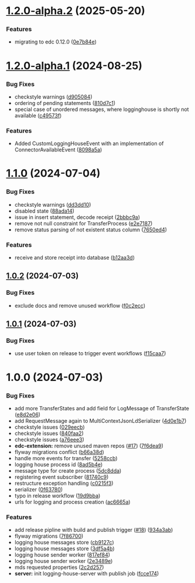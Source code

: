 # [1.2.0-alpha.2](https://github.com/truzzt/mds-ap3/compare/v1.2.0-alpha.1...v1.2.0-alpha.2) (2025-05-20)


### Features

* migrating to edc 0.12.0 ([0e7b84e](https://github.com/truzzt/mds-ap3/commit/0e7b84eac41c26bb13908b6e21f77156e76a82ec))

# [1.2.0-alpha.1](https://github.com/truzzt/mds-ap3/compare/v1.1.0...v1.2.0-alpha.1) (2024-08-25)


### Bug Fixes

* checkstyle warnings ([d905084](https://github.com/truzzt/mds-ap3/commit/d9050843fee3434388dc323700fe5d173b6d87d8))
* ordering of pending statements ([810d7c1](https://github.com/truzzt/mds-ap3/commit/810d7c173f9d10da8ea6cb23f43d894588c16289))
* special case of unordered messages, where logginghouse is shortly not available ([c49573f](https://github.com/truzzt/mds-ap3/commit/c49573fbeec32c3f92fc4182a5f8fc173ecfd8bf))


### Features

* Added CustomLoggingHouseEvent with an implementation of ConnectorAvailableEvent ([8098a5a](https://github.com/truzzt/mds-ap3/commit/8098a5ae1740afbfe3680576108caeb6a436e02b))

# [1.1.0](https://github.com/truzzt/mds-ap3/compare/v1.0.2...v1.1.0) (2024-07-04)


### Bug Fixes

* checkstyle warnings ([dd3dd10](https://github.com/truzzt/mds-ap3/commit/dd3dd100c632a0c00f45b53ed35660a503c430ae))
* disabled state ([88ada14](https://github.com/truzzt/mds-ap3/commit/88ada14334c37665367bf55403964114228fbfc6))
* issue in insert statement, decode receipt ([2bbbc9a](https://github.com/truzzt/mds-ap3/commit/2bbbc9a4d9b3745bf7639b8ed5b9ddf3d6c48026))
* remove not null constraint for TransferProcess ([e2e7187](https://github.com/truzzt/mds-ap3/commit/e2e718706f2acac36dc7bddd9528dcb555e59d57))
* remove status parsing of not existent status column ([7650ed4](https://github.com/truzzt/mds-ap3/commit/7650ed4a052690e10846496655ced698f7206ef3))


### Features

* receive and store receipt into database ([b12aa3d](https://github.com/truzzt/mds-ap3/commit/b12aa3d020d217f25b2427a77fd0ecf35012cf2b))

## [1.0.2](https://github.com/truzzt/mds-ap3/compare/v1.0.1...v1.0.2) (2024-07-03)


### Bug Fixes

* exclude docs and remove unused workflow ([f0c2ecc](https://github.com/truzzt/mds-ap3/commit/f0c2ecc37442ea690a48414f88ac231192a9d325))

## [1.0.1](https://github.com/truzzt/mds-ap3/compare/v1.0.0...v1.0.1) (2024-07-03)


### Bug Fixes

* use user token on release to trigger event workflows ([f15caa7](https://github.com/truzzt/mds-ap3/commit/f15caa77cd9af588bfa0527b31454457c63a2dbc))

# 1.0.0 (2024-07-03)


### Bug Fixes

* add more TransferStates and add field for LogMessage of TransferState ([e8d2e06](https://github.com/truzzt/mds-ap3/commit/e8d2e062e33981bf46cbaa35afcfdf5c2c9c0284))
* add RequestMessage again to MultiContextJsonLdSerializer ([4d0e1b7](https://github.com/truzzt/mds-ap3/commit/4d0e1b74ed8000441627293ec0cc672e030ac14d))
* checkstyle issues ([029eecb](https://github.com/truzzt/mds-ap3/commit/029eecb30efc2b22e52f5bc6bdffd83520c4148c))
* checkstyle issues ([840faa2](https://github.com/truzzt/mds-ap3/commit/840faa23735727d822da5c9d96e8d2e2fda609d1))
* checkstyle issues ([a76eee3](https://github.com/truzzt/mds-ap3/commit/a76eee31923dc5f37ff72b1518b4df56b8e39bf0))
* **edc-extension:** remove unused maven repos ([#17](https://github.com/truzzt/mds-ap3/issues/17)) ([7f6dea9](https://github.com/truzzt/mds-ap3/commit/7f6dea9d6ce62b1fd7a3a12d3285c6ece218aed2))
* flyway migrations conflict ([b66a38d](https://github.com/truzzt/mds-ap3/commit/b66a38da47be67f372b6a6d5e236ecf27914ee94))
* handle more events for transfer ([5258ccb](https://github.com/truzzt/mds-ap3/commit/5258ccb6e20f72b8068c52f3b3433a28a16b7e44))
* logging house process id ([8ad5b4e](https://github.com/truzzt/mds-ap3/commit/8ad5b4ea675745748fe2ef99e50a36fa1cdb9e78))
* message type for create process ([5dc8dda](https://github.com/truzzt/mds-ap3/commit/5dc8dda55b3a2e83486b0462c31a3c3cbad610c8))
* registering event subscriber ([81740c9](https://github.com/truzzt/mds-ap3/commit/81740c9d48e3766a94b3ca5ba0bfeef5baa785c4))
* restructure exception handling ([c0215f3](https://github.com/truzzt/mds-ap3/commit/c0215f3230de38b369b0b889bc6e87056c22865b))
* serializer ([0f63780](https://github.com/truzzt/mds-ap3/commit/0f63780c5b086ebf24310c02cf31c31613137fa6))
* typo in release workflow ([19d9bba](https://github.com/truzzt/mds-ap3/commit/19d9bba39bb365c1532235de15a8acd32dcfd7f9))
* urls for logging and process creation ([ac6665a](https://github.com/truzzt/mds-ap3/commit/ac6665a80cd831398de1b9296b2a20607092ca78))


### Features

* add release pipline with build and publish trigger ([#18](https://github.com/truzzt/mds-ap3/issues/18)) ([934a3ab](https://github.com/truzzt/mds-ap3/commit/934a3ab3bacef488313d1816d7c1f61b16a7bb81))
* flyway migrations ([7f86700](https://github.com/truzzt/mds-ap3/commit/7f86700ee8c739c12fd1bcb99d48a373d4141bb2))
* logging house messages store ([cb9127c](https://github.com/truzzt/mds-ap3/commit/cb9127cec0fb1185be812b5b762a51e39ac4c721))
* logging house messages store ([3df5a4b](https://github.com/truzzt/mds-ap3/commit/3df5a4b700f1446ba7f5d9ad8d24a3fec804d6ea))
* logging house sender worker ([817ef84](https://github.com/truzzt/mds-ap3/commit/817ef84dd2059e8c9dc4b936f3321978d9f51910))
* logging house sender worker ([2e3489e](https://github.com/truzzt/mds-ap3/commit/2e3489e69b273f94192cb4991afc7150b4a897db))
* mds requested properties ([2c2d257](https://github.com/truzzt/mds-ap3/commit/2c2d257d4fe851711b8caafce52b5f5cf24cd7b8))
* **server:** init logging-house-server with publish job ([fcce174](https://github.com/truzzt/mds-ap3/commit/fcce174b431f7f92b0842a97d99e45f5caefa69d))
